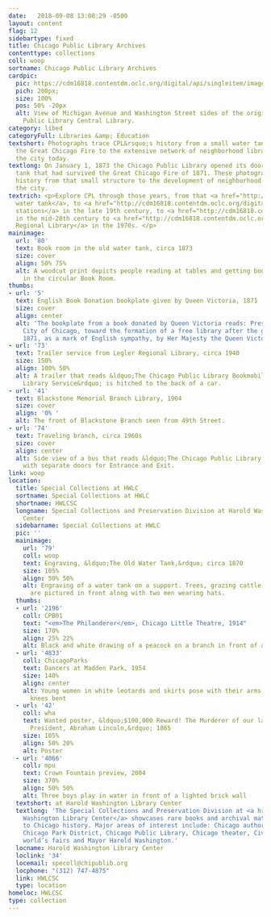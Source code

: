 ```yaml
---
date:   2018-09-08 13:08:29 -0500
layout: content
flag: 12
sidebartype: fixed
title: Chicago Public Library Archives
contenttype: collections
coll: woop
sortname: Chicago Public Library Archives
cardpic:
  pic: https://cdm16818.contentdm.oclc.org/digital/api/singleitem/image/woop/45/default.jpg
  pich: 200px;
  size: 100%
  pos: 50% -20px
  alt: View of Michigan Avenue and Washington Street sides of the original Chicago
    Public Library Central Library.
category: libed
categoryFull: Libraries &amp; Education
textshort: Photographs trace CPL&rsquo;s history from a small water tank that survived
  the Great Chicago Fire to the extensive network of neighborhood libraries that span
  the city today.
textlong: On January 1, 1873 the Chicago Public Library opened its doors in a water
  tank that had survived the Great Chicago Fire of 1871. These photographs trace our
  history from that small structure to the development of neighborhood libraries across
  the city.
textrich: <p>Explore CPL through those years, from that <a href="http://cdm16818.contentdm.oclc.org/digital/search/collection/woop/searchterm/Water+tank/field/subjed/mode/all/conn/and/order/nosort">circular
  water tank</a>, to <a href="http://cdm16818.contentdm.oclc.org/digital/search/collection/woop/searchterm/Delivery+stations/field/subjed/mode/all/conn/and/order/nosort">delivery
  stations</a> in the late 19th century, to <a href="http://cdm16818.contentdm.oclc.org/digital/search/collection/woop/searchterm/Bookmobiles/field/subjed/mode/all/conn/and/order/nosort">bookmobiles</a>
  in the mid-20th century to <a href="http://cdm16818.contentdm.oclc.org/digital/search/collection/bar/searchterm/Working%20with%20children!Hild%20Regional%20Library/field/subjed!all/mode/all!all/conn/and!and/order/nosort/ad/asc">Hild
  Regional Library</a> in the 1970s. </p>
mainimage:
  url: '80'
  text: Book room in the old water tank, circa 1873
  size: cover
  align: 50% 75%
  alt: A woodcut print depicts people reading at tables and getting books from bookshelves
    in the circular Book Room.
thumbs:
- url: '5'
  text: English Book Donation bookplate given by Queen Victoria, 1871
  size: cover
  align: center
  alt: 'The bookplate from a book donated by Queen Victoria reads: Presented to the
    City of Chicago, toward the formation of a free library after the great fire of
    1871, as a mark of English sympathy, by Her Majesty the Queen Victoria.'
- url: '73'
  text: Trailer service from Legler Regional Library, circa 1940
  size: 150%
  align: 100% 50%
  alt: A trailer that reads &ldquo;The Chicago Public Library Bookmobile Traveling
    Library Service&rdquo; is hitched to the back of a car.
- url: '41'
  text: Blackstone Memorial Branch Library, 1904
  size: cover
  align: '0% '
  alt: The front of Blackstone Branch seen from 49th Street.
- url: '74'
  text: Traveling branch, circa 1960s
  size: cover
  align: center
  alt: Side view of a bus that reads &ldquo;The Chicago Public Library Traveling Branch&rdquo;
    with separate doors for Entrance and Exit.
link: woop
location:
  title: Special Collections at HWLC
  sortname: Special Collections at HWLC
  shortname: HWLCSC
  longname: Special Collections and Preservation Division at Harold Washington Library
    Center
  sidebarname: Special Collections at HWLC
  pic: ''
  mainimage:
    url: '79'
    coll: woop
    text: Engraving, &ldquo;The Old Water Tank,&rdquo; circa 1870
    size: 105%
    align: 50% 50%
    alt: Engraving of a water tank on a support. Trees, grazing cattle, and a fence
      are pictured in front along with two men wearing hats.
  thumbs:
  - url: '2196'
    coll: CPB01
    text: "<em>The Philanderer</em>, Chicago Little Theatre, 1914"
    size: 170%
    align: 25% 22%
    alt: Black and white drawing of a peacock on a branch in front of an orange circle
  - url: '4833'
    coll: ChicagoParks
    text: Dancers at Madden Park, 1954
    size: 140%
    align: center
    alt: Young women in white leotards and skirts pose with their arms extended and
      knees bent
  - url: '42'
    coll: wha
    text: Wanted poster, &ldquo;$100,000 Reward! The Murderer of our late beloved
      President, Abraham Lincoln,&rdquo; 1865
    size: 105%
    align: 50% 20%
    alt: Poster
  - url: '4066'
    coll: mpu
    text: Crown Fountain preview, 2004
    size: 370%
    align: 50% 50%
    alt: Three boys play in water in front of a lighted brick wall
  textshort: at Harold Washington Library Center
  textlong: 'The Special Collections and Preservation Division at <a href="https://www.chipublib.org/locations/34">Harold
    Washington Library Center</a> showcases rare books and archival material relating
    to Chicago history. Major areas of interest include: Chicago authors and publishing,
    Chicago Park District, Chicago Public Library, Chicago theater, Civil War, Chicago’s
    world’s fairs and Mayor Harold Washington.'
  locname: Harold Washington Library Center
  loclink: '34'
  locemail: specoll@chipublib.org
  locphone: "(312) 747-4875"
  link: HWLCSC
  type: location
homeloc: HWLCSC
type: collection
---
```

